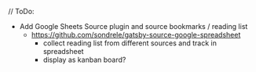 // ToDo:

- Add Google Sheets Source plugin and source bookmarks / reading list
  - https://github.com/sondrele/gatsby-source-google-spreadsheet
    - collect reading list from different sources and track in spreadsheet
    - display as kanban board?
